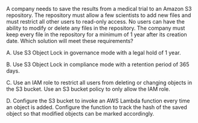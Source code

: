 A company needs to save the results from a medical trial to an Amazon S3 repository. The repository must allow a few scientists to add new files and must restrict all other users to read-only access. No users can have the ability to modify or delete any files in the repository. The company must keep every file in the repository for a minimum of 1 year after its creation date. Which solution will meet these requirements? 

A. Use S3 Object Lock in governance mode with a legal hold of 1 year. 

B. Use S3 Object Lock in compliance mode with a retention period of 365 days. 

C. Use an IAM role to restrict all users from deleting or changing objects in the S3 bucket. Use an S3 bucket policy to only allow the IAM role.

D. Configure the S3 bucket to invoke an AWS Lambda function every time an object is added. Configure the function to track the hash of the saved object so that modified objects can be marked accordingly.